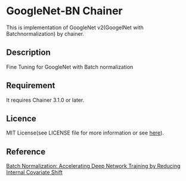 # GoogleNet-BN Chainer
This is implementation of GoogleNet v2(GoogelNet with Batchnormalization)
by chainer.


## Description
Fine Tuning for GoogleNet with Batch normalization 

## Requirement
It requires Chainer 3.1.0 or later.


## Licence
MIT License(see LICENSE file for more information or see [here](https://opensource.org/licenses/MIT.)).

## Reference
[Batch Normalization: Accelerating Deep Network Training by Reducing Internal Covariate Shift](https://arxiv.org/abs/1502.03167)

